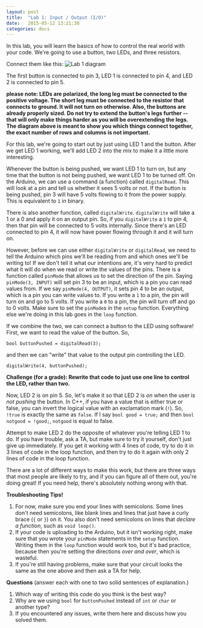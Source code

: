 ```yaml
---
layout: post
title:  "Lab 1: Input / Output (I/O)"
date:   2015-05-12 13:21:30
categories: docs
---
```


In this lab, you will learn the basics of how to control the real world with your code. We're going to use a button, two LEDs, and three resistors.

Connect them like this:
![Lab 1 diagram]({{site.url}}/images/lab_1.jpg)

The first button is connected to pin 3, LED 1 is connected to pin 4, and LED 2 is connected to pin 5.

**please note: LEDs are polarized, the long leg must be connected to the positive voltage. The short leg must be connected to the resistor that connects to ground. It will not turn on otherwise. Also, the buttons are already properly sized. Do not try to extend the button's legs further -- that will only make things harder as you will be *over*extending the legs. The diagram above is meant to show you which things connect together, the exact number of rows and columns is not important.**

For this lab, we're going to start out by just using LED 1 and the button. After we get LED 1 working, we'll add LED 2 into the mix to make it a little more interesting.

Whenever the button is being pushed, we want LED 1 to turn on, but any time that the button is not being pushed, we want LED 1 to be turned off. On the Arduino, we can use a command (a function) called `digitalRead`. This will look at a pin and tell us whether it sees 5 volts or not. If the button is being pushed, pin 3 will have 5 volts flowing to it from the power supply. This is equivalent to `1` in binary.

There is also another function, called `digitalWrite`. `digitalWrite` will take a 1 or a 0 and apply it on an output pin. So, if you `digitalWrite` a `1` to pin 4, then that pin will be connected to 5 volts internally. Since there's an LED connected to pin 4, it will now have power flowing through it and it will turn on.

However, before we can use either `digitalWrite` or `digitalRead`, we need to tell the Arduino which pins we'll be reading from and which ones we'll be writing to! If we don't tell it what our intentions are, it's very hard to predict what it will do when we read or write the values of the pins. There is a function called `pinMode` that allows us to set the direction of the pin. Saying `pinMode(3, INPUT)` will set pin 3 to be an input, which is a pin you can read values from. If we say `pinMode(4, OUTPUT)`, it sets pin 4 to be an output, which is a pin you can write values to. If you write a `1` to a pin, the pin will turn on and go to 5 volts. If you write a `0` to a pin, the pin will turn off and go to 0 volts. Make sure to set the `pinMode`s in the `setup` function. Everything else we're doing in this lab goes in the `loop` function.

If we combine the two, we can connect a button to the LED using software! First, we want to read the value of the button. So,

    bool buttonPushed = digitalRead(3);

and then we can "write" that value to the output pin controlling the LED.

    digitalWrite(4, buttonPushed);

**Challenge (for a grade): Rewrite that code to just use one line to control the LED, rather than two.**

Now, LED 2 is on pin 5. So, let's make it so that LED 2 is *on* when the user is *not pushing* the button. In C++, if you have a value that is either true or false, you can invert the logical value with an exclamation mark (`!`). So, `!true` is exactly the same as `false`. If I say `bool good = true;` and then `bool notgood = !good;`, `notgood` is equal to false.

Attempt to make LED 2 do the opposite of whatever you're telling LED 1 to do. If you have trouble, ask a TA, but make sure to try it yourself, don't just give up immediately. If you get it working with 4 lines of code, try to do it in 3 lines of code in the loop function, and then try to do it again with only 2 lines of code in the loop function.

There are a lot of different ways to make this work, but there are three ways that most people are likely to try, and if you can figure all of them out, you're doing great! If you need help, there's absolutely nothing wrong with that.

**Troubleshooting Tips!**

1. For now, make sure you end your lines with semicolons. Some lines don't need semicolons, like blank lines and lines that just have a curly brace (`{` or `}`) on it. You also don't need semicolons on lines that _declare a function_, such as `void loop()`.
2. If your code is uploading to the Arduino, but it isn't working right, make sure that you wrote your `pinMode` statements in the `setup` function. Writing them in the `loop` function would work too, but it's bad practice, because then you're setting the directions _over and over_, which is wasteful.
3. If you're still having problems, make sure that your circuit looks the same as the one above and then ask a TA for help.

**Questions** (answer each with one to two solid sentences of explanation.)

1. Which way of writing this code do you think is the best way?
2. Why are we using `bool` for `buttonPushed` instead of `int` or `char` or another type?
3. If you encountered any issues, write them here and discuss how you solved them.
